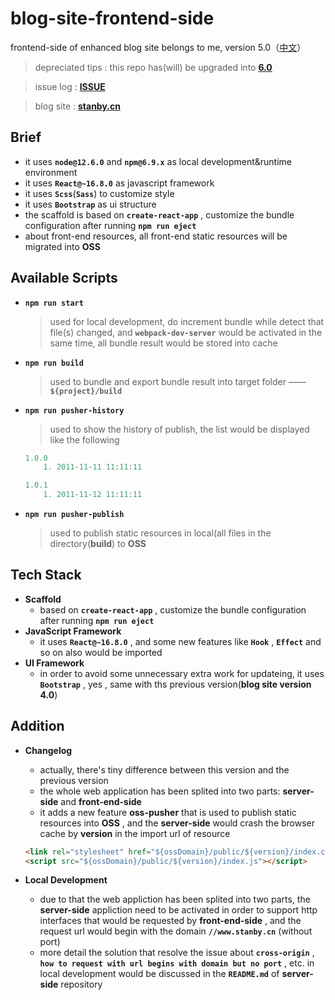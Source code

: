 # blog-site-frontend-side
frontend-side of enhanced blog site belongs to me, version 5.0（[中文](https://github.com/MonkingStand/blog-site-frontend-side/blob/master/README.zh.md)）

> depreciated tips : this repo has(will) be upgraded into **[6.0](https://github.com/MonkingStand/nextjs-blog-site)**

> issue log : **[ISSUE](https://github.com/MonkingStand/blog-site-frontend-side/blob/master/ISSUE.md)**

> blog site : **[stanby.cn](http://www.stanby.cn)**

## Brief
*   it uses **`node@12.6.0`** and **`npm@6.9.x`** as local development&runtime environment
*   it uses **`React@~16.8.0`** as javascript framework
*   it uses **`Scss`**(**`Sass`**) to customize style
*   it uses **`Bootstrap`** as ui structure
*   the scaffold is based on **`create-react-app`** , customize the bundle configuration after running **`npm run eject`**
*   about front-end resources, all front-end static resources will be migrated into **OSS**

## Available Scripts
*   **`npm run start`**
    >   used for local development, do increment bundle while detect that file(s) changed, and **`webpack-dev-server`** would be activated in the same time, all bundle result would be stored into cache
*   **`npm run build`**
    >   used to bundle and export bundle result into target folder —— **`${project}/build`**
*   **`npm run pusher-history`**
    >   used to show the history of publish, the list would be displayed like the following
    ```javascript
    1.0.0
        1. 2011-11-11 11:11:11

    1.0.1
        1. 2011-11-12 11:11:11
    ```
*   **`npm run pusher-publish`**
    >   used to publish static resources in local(all files in the directory(**build**) to **OSS**

## Tech Stack
*   **Scaffold**
    *   based on **`create-react-app`** , customize the bundle configuration after running **`npm run eject`**
*   **JavaScript Framework**
    *   it uses **`React@~16.8.0`** , and some new features like **`Hook`** , **`Effect`** and so on also would be imported
*   **UI Framework**
    *   in order to avoid some unnecessary extra work for updateing, it uses **`Bootstrap`** , yes , same with ths previous version(**blog site version 4.0**)

## Addition
*   **Changelog**
    *   actually, there's tiny difference between this version and the previous version
    *   the whole web application has been splited into two parts: **server-side** and **front-end-side**
    *   it adds a new feature **oss-pusher** that is used to publish static resources into **OSS** , and the **server-side** would crash the browser cache by **version** in the import url of resource

    ```html
    <link rel="stylesheet" href="${ossDomain}/public/${version}/index.css">
    <script src="${ossDomain}/public/${version}/index.js"></script>
    ```
*   **Local Development**
    *   due to that the web appliction has been splited into two parts, the **server-side** appliction need to be activated in order to support http interfaces that would be requested by **front-end-side** , and the request url would begin with the domain **`//www.stanby.cn`** (without port)
    *   more detail the solution that resolve the issue about **`cross-origin`** , **`how to request with url begins with domain but no port`** , etc. in local development would be discussed in the **`README.md`** of **server-side** repository